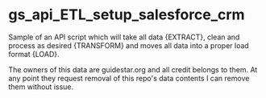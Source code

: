 # gs_api_ETL_setup_salesforce_crm
Sample of an API script which will take all data {EXTRACT}, clean and process as desired {TRANSFORM} and moves all data into a proper load format {LOAD}. 

The owners of this data are guidestar.org and all credit belongs to them. At any point they request removal of this repo's data contents I can remove them without issue. 
